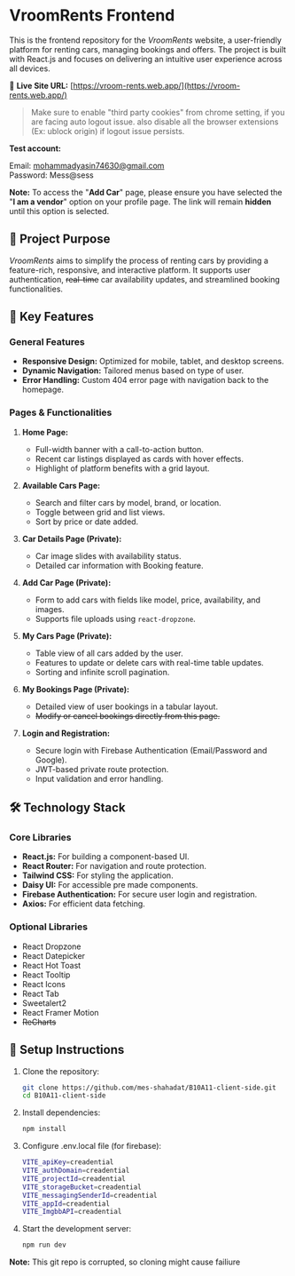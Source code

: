 # VroomRents Frontend
This is the frontend repository for the *VroomRents* website, a user-friendly platform for renting cars, managing bookings and offers. The project is built with React.js and focuses on delivering an intuitive user experience across all devices.

🚀 **Live Site URL:** [https://vroom-rents.web.app/](https://vroom-rents.web.app/)

> Make sure to enable "third party cookies" from chrome setting, if you are facing auto logout issue. also disable all the browser extensions (Ex: ublock origin) if logout issue persists.

**Test account:**

Email: mohammadyasin74630@gmail.com <br/>
Password: Mess@sess

**Note:** To access the "**Add Car**" page, please ensure you have selected the "**I am a vendor**" option on your profile page. The link will remain **hidden** until this option is selected.

## 🎯 Project Purpose
*VroomRents* aims to simplify the process of renting cars by providing a feature-rich, responsive, and interactive platform. It supports user authentication, ~~real-time~~ car availability updates, and streamlined booking functionalities.

## 🌟 Key Features

### General Features
- **Responsive Design:** Optimized for mobile, tablet, and desktop screens.
- **Dynamic Navigation:** Tailored menus based on type of user.
- **Error Handling:** Custom 404 error page with navigation back to the homepage.

### Pages & Functionalities

1. **Home Page:**

    - Full-width banner with a call-to-action button.
    - Recent car listings displayed as cards with hover effects.
    - Highlight of platform benefits with a grid layout.

2. **Available Cars Page:**

    - Search and filter cars by model, brand, or location.
    - Toggle between grid and list views.
    - Sort by price or date added.

3. **Car Details Page (Private):**

    - Car image slides with availability status.
    - Detailed car information with Booking feature.

4. **Add Car Page (Private):**

    - Form to add cars with fields like model, price, availability, and images.
    - Supports file uploads using `react-dropzone`.

5. **My Cars Page (Private):**

    - Table view of all cars added by the user.
    - Features to update or delete cars with real-time table updates.
    - Sorting and infinite scroll pagination.

6. **My Bookings Page (Private):**

    - Detailed view of user bookings in a tabular layout.
    - ~~Modify or cancel bookings directly from this page.~~

7. **Login and Registration:**

    - Secure login with Firebase Authentication (Email/Password and Google).
    - JWT-based private route protection.
    - Input validation and error handling.

## 🛠️ Technology Stack

### Core Libraries

- **React.js:** For building a component-based UI.
- **React Router:** For navigation and route protection.
- **Tailwind CSS:** For styling the application.
- **Daisy UI:** For accessible pre made components.
- **Firebase Authentication:** For secure user login and registration.
- **Axios:** For efficient data fetching.

### Optional Libraries
- React Dropzone
- React Datepicker
- React Hot Toast
- React Tooltip
- React Icons
- React Tab
- Sweetalert2
- React Framer Motion
- ~~ReCharts~~

## 📝 Setup Instructions

1. Clone the repository:

    ```bash
    git clone https://github.com/mes-shahadat/B10A11-client-side.git
    cd B10A11-client-side
    ```

2. Install dependencies:

    ```bash
    npm install
    ```

3. Configure .env.local file (for firebase):

    ```bash
    VITE_apiKey=creadential
    VITE_authDomain=creadential
    VITE_projectId=creadential
    VITE_storageBucket=creadential
    VITE_messagingSenderId=creadential
    VITE_appId=creadential
    VITE_ImgbbAPI=creadential
    ```
4. Start the development server:

    ```bash
    npm run dev
    ```

**Note:** This git repo is corrupted, so cloning might cause failiure